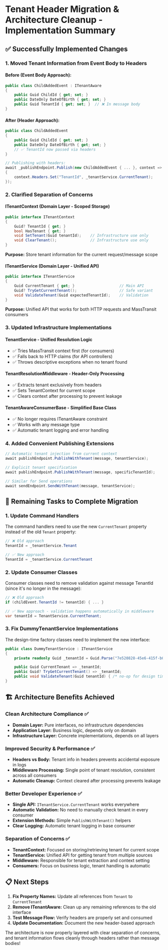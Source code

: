# Tenant Header Migration & Architecture Cleanup - Implementation Summary

## ✅ **Successfully Implemented Changes**

### **1. Moved Tenant Information from Event Body to Headers**

#### **Before (Event Body Approach):**
```csharp
public class ChildAddedEvent : ITenantAware
{
    public Guid ChildId { get; set; }
    public DateOnly DateOfBirth { get; set; }
    public Guid TenantId { get; set; }  // ❌ In message body
}
```

#### **After (Header Approach):**
```csharp
public class ChildAddedEvent
{
    public Guid ChildId { get; set; }
    public DateOnly DateOfBirth { get; set; }
    // ✅ TenantId now passed via headers
}

// Publishing with headers:
await _publishEndpoint.Publish(new ChildAddedEvent { ... }, context =>
{
    context.Headers.Set("TenantId", _tenantService.CurrentTenant);
});
```

### **2. Clarified Separation of Concerns**

#### **ITenantContext** (Domain Layer - Scoped Storage)
```csharp
public interface ITenantContext
{
    Guid? TenantId { get; }
    bool HasTenant { get; }
    void SetTenant(Guid tenantId);    // Infrastructure use only
    void ClearTenant();               // Infrastructure use only
}
```
**Purpose:** Store tenant information for the current request/message scope

#### **ITenantService** (Domain Layer - Unified API)
```csharp
public interface ITenantService
{
    Guid CurrentTenant { get; }                    // Main API
    Guid? TryGetCurrentTenant();                   // Safe variant
    void ValidateTenant(Guid expectedTenantId);    // Validation
}
```
**Purpose:** Unified API that works for both HTTP requests and MassTransit consumers

### **3. Updated Infrastructure Implementations**

#### **TenantService** - Unified Resolution Logic
- ✅ Tries MassTransit context first (for consumers)
- ✅ Falls back to HTTP claims (for API controllers)
- ✅ Throws descriptive exceptions when no tenant found

#### **TenantResolutionMiddleware** - Header-Only Processing
- ✅ Extracts tenant exclusively from headers
- ✅ Sets TenantContext for current scope
- ✅ Clears context after processing to prevent leakage

#### **TenantAwareConsumerBase** - Simplified Base Class
- ✅ No longer requires ITenantAware constraint
- ✅ Works with any message type
- ✅ Automatic tenant logging and error handling

### **4. Added Convenient Publishing Extensions**

```csharp
// Automatic tenant injection from current context
await publishEndpoint.PublishWithTenant(message, tenantService);

// Explicit tenant specification
await publishEndpoint.PublishWithTenant(message, specificTenantId);

// Similar for Send operations
await sendEndpoint.SendWithTenant(message, tenantService);
```

## 🔧 **Remaining Tasks to Complete Migration**

### **1. Update Command Handlers**
The command handlers need to use the new `CurrentTenant` property instead of the old `Tenant` property:

```csharp
// ❌ Old approach
TenantId = _tenantService.Tenant

// ✅ New approach  
TenantId = _tenantService.CurrentTenant
```

### **2. Update Consumer Classes**
Consumer classes need to remove validation against message TenantId (since it's no longer in the message):

```csharp
// ❌ Old approach
if (childEvent.TenantId != tenantId) { ... }

// ✅ New approach - validation happens automatically in middleware
var tenantId = TenantService.CurrentTenant;
```

### **3. Fix DummyTenantService Implementations**
The design-time factory classes need to implement the new interface:

```csharp
public class DummyTenantService : ITenantService
{
    private readonly Guid _tenantId = Guid.Parse("7e520828-45e6-415f-b0ba-19d56a312f7f");

    public Guid CurrentTenant => _tenantId;
    public Guid? TryGetCurrentTenant() => _tenantId;
    public void ValidateTenant(Guid tenantId) { /* no-op for design time */ }
}
```

## 🏗️ **Architecture Benefits Achieved**

### **Clean Architecture Compliance ✅**
- **Domain Layer:** Pure interfaces, no infrastructure dependencies
- **Application Layer:** Business logic, depends only on domain
- **Infrastructure Layer:** Concrete implementations, depends on all layers

### **Improved Security & Performance ✅**
- **Headers vs Body:** Tenant info in headers prevents accidental exposure in logs
- **Middleware Processing:** Single point of tenant resolution, consistent across all consumers  
- **Automatic Cleanup:** Context cleared after processing prevents leakage

### **Better Developer Experience ✅**
- **Single API:** `ITenantService.CurrentTenant` works everywhere
- **Automatic Validation:** No need to manually check tenant in every consumer
- **Extension Methods:** Simple `PublishWithTenant()` helpers
- **Clear Logging:** Automatic tenant logging in base consumer

### **Separation of Concerns ✅**
- **TenantContext:** Focused on storing/retrieving tenant for current scope
- **TenantService:** Unified API for getting tenant from multiple sources
- **Middleware:** Responsible for tenant extraction and context setting
- **Consumers:** Focus on business logic, tenant handling is automatic

## 📋 **Next Steps**

1. **Fix Property Names:** Update all references from `Tenant` to `CurrentTenant`
2. **Remove ITenantAware:** Clean up any remaining references to the old interface
3. **Test Message Flow:** Verify headers are properly set and consumed
4. **Update Documentation:** Document the new header-based approach

The architecture is now properly layered with clear separation of concerns, and tenant information flows cleanly through headers rather than message bodies!
